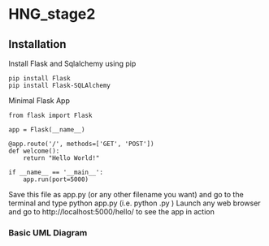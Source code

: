 # HNG_stage2

## Installation
Install Flask and Sqlalchemy using pip
```
pip install Flask 
pip install Flask-SQLAlchemy
```
Minimal Flask App 
```
from flask import Flask

app = Flask(__name__)

@app.route('/', methods=['GET', 'POST'])
def welcome():
    return "Hello World!"

if __name__ == '__main__': 
    app.run(port=5000)
```
Save this file as app.py (or any other filename you want) and go to the
terminal and type python app.py (i.e. python <filename>.py )
Launch any web browser and go to http://localhost:5000/hello/ to see the
app in action



### Basic UML Diagram


